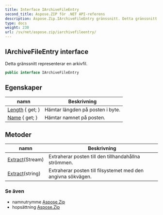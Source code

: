 ```yaml
---
title: Interface IArchiveFileEntry
second_title: Aspose.ZIP för .NET API-referens
description: Aspose.Zip.IArchiveFileEntry gränssnitt. Detta gränssnitt representerar en arkivfil.
type: docs
weight: 230
url: /sv/net/aspose.zip/iarchivefileentry/
---
```

## IArchiveFileEntry interface

Detta gränssnitt representerar en arkivfil.

```csharp
public interface IArchiveFileEntry
```

## Egenskaper

| namn | Beskrivning |
| --- | --- |
| [Length](../../aspose.zip/iarchivefileentry/length/) { get; } | Hämtar längden på posten i byte. |
| [Name](../../aspose.zip/iarchivefileentry/name/) { get; } | Hämtar namnet på posten. |

## Metoder

| namn | Beskrivning |
| --- | --- |
| [Extract](../../aspose.zip/iarchivefileentry/extract/#extract_1)(Stream) | Extraherar posten till den tillhandahållna strömmen. |
| [Extract](../../aspose.zip/iarchivefileentry/extract/#extract)(string) | Extraherar posten till filsystemet med den angivna sökvägen. |

### Se även

* namnutrymme [Aspose.Zip](../../aspose.zip/)
* hopsättning [Aspose.Zip](../../)


